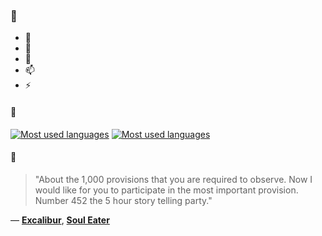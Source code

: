 ### 👋

- 🔭
- 🌱
- 💬
- 📫
- ⚡

#### 🧏

[![Most used languages](https://github-readme-stats-aynah.vercel.app/api/top-langs/?username=aynh&theme=solarized-dark&langs_count=6&layout=compact&hide_title=true)](https://github.com/anuraghazra/github-readme-stats#gh-dark-mode-only)
[![Most used languages](https://github-readme-stats-aynah.vercel.app/api/top-langs/?username=aynh&theme=solarized-light&langs_count=6&layout=compact&hide_title=true)](https://github.com/anuraghazra/github-readme-stats#gh-light-mode-only)

#### 💬

> "About the 1,000 provisions that you are required to observe. Now I would like for you to participate in the most important provision. Number 452 the 5 hour story telling party."

&mdash; [**Excalibur**](https://myanimelist.net/character.php?q=Excalibur&cat=character), [**Soul Eater**](https://myanimelist.net/search/all?q=Soul%20Eater&cat=all)
